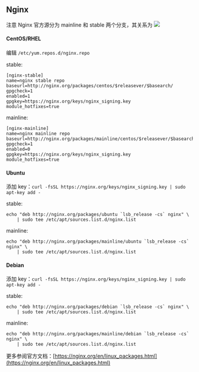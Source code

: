 ## Nginx 

注意 Nginx 官方源分为 mainline 和 stable 两个分支，其关系为 ![](https://i.stack.imgur.com/etScD.png)

#### CentOS/RHEL

编辑 `/etc/yum.repos.d/nginx.repo`

stable:

```
[nginx-stable]
name=nginx stable repo
baseurl=http://nginx.org/packages/centos/$releasever/$basearch/
gpgcheck=1
enabled=1
gpgkey=https://nginx.org/keys/nginx_signing.key
module_hotfixes=true
```

mainline:

```
[nginx-mainline]
name=nginx mainline repo
baseurl=http://nginx.org/packages/mainline/centos/$releasever/$basearch/
gpgcheck=1
enabled=0
gpgkey=https://nginx.org/keys/nginx_signing.key
module_hotfixes=true
```

#### Ubuntu

添加 key：`curl -fsSL https://nginx.org/keys/nginx_signing.key | sudo apt-key add -`

stable:

```
echo "deb http://nginx.org/packages/ubuntu `lsb_release -cs` nginx" \
    | sudo tee /etc/apt/sources.list.d/nginx.list
```

mainline:

```
echo "deb http://nginx.org/packages/mainline/ubuntu `lsb_release -cs` nginx" \
    | sudo tee /etc/apt/sources.list.d/nginx.list
```

#### Debian

添加 key：`curl -fsSL https://nginx.org/keys/nginx_signing.key | sudo apt-key add -`

stable:

```
echo "deb http://nginx.org/packages/debian `lsb_release -cs` nginx" \
    | sudo tee /etc/apt/sources.list.d/nginx.list
```

mainline:

```
echo "deb http://nginx.org/packages/mainline/debian `lsb_release -cs` nginx" \
    | sudo tee /etc/apt/sources.list.d/nginx.list
```

更多参阅官方文档：[https://nginx.org/en/linux_packages.html](https://nginx.org/en/linux_packages.html)
